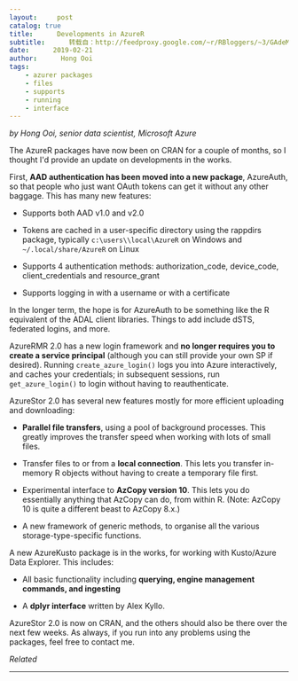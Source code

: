 ```yaml
---
layout:     post
catalog: true
title:      Developments in AzureR
subtitle:      转载自：http://feedproxy.google.com/~r/RBloggers/~3/GAdeMu4hzFM/
date:      2019-02-21
author:      Hong Ooi
tags:
    - azurer packages
    - files
    - supports
    - running
    - interface
---
```







*by Hong Ooi, senior data scientist, Microsoft Azure*

The AzureR packages have now been on CRAN for a couple of months, so I thought I'd provide an update on developments in the works.

First, **AAD authentication has been moved into a new package**, AzureAuth, so that people who just want OAuth tokens can get it without any other baggage. This has many new features:

- Supports both AAD v1.0 and v2.0

- Tokens are cached in a user-specific directory using the rappdirs package, typically `c:\users\\local\AzureR` on Windows and `~/.local/share/AzureR` on Linux

- Supports 4 authentication methods: authorization_code, device_code, client_credentials and resource_grant

- Supports logging in with a username or with a certificate


In the longer term, the hope is for AzureAuth to be something like the R equivalent of the ADAL client libraries. Things to add include dSTS, federated logins, and more.

AzureRMR 2.0 has a new login framework and **no longer requires you to create a service principal** (although you can still provide your own SP if desired). Running `create_azure_login()` logs you into Azure interactively, and caches your credentials; in subsequent sessions, run `get_azure_login()` to login without having to reauthenticate.

AzureStor 2.0 has several new features mostly for more efficient uploading and downloading:

- **Parallel file transfers**, using a pool of background processes. This greatly improves the transfer speed when working with lots of small files.

- Transfer files to or from a **local connection**. This lets you transfer in-memory R objects without having to create a temporary file first.

- Experimental interface to **AzCopy version 10**. This lets you do essentially anything that AzCopy can do, from within R. (Note: AzCopy 10 is quite a different beast to AzCopy 8.x.)

- A new framework of generic methods, to organise all the various storage-type-specific functions.


A new AzureKusto package is in the works, for working with Kusto/Azure Data Explorer. This includes:

- All basic functionality including **querying, engine management commands, and ingesting**

- A **dplyr interface** written by Alex Kyllo.


AzureStor 2.0 is now on CRAN, and the others should also be there over the next few weeks. As always, if you run into any problems using the packages, feel free to contact me.


*Related*








---
